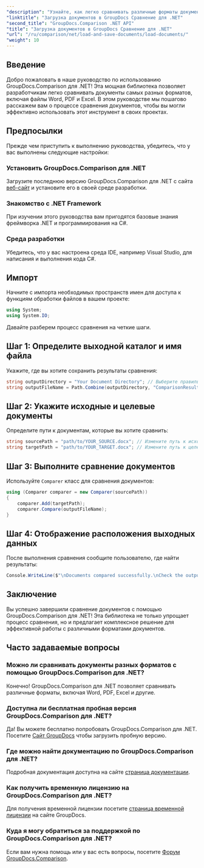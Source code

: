 ```yaml
---
"description": "Узнайте, как легко сравнивать различные форматы документов, включая Word, PDF и Excel, с помощью этой мощной библиотеки. Это пошаговое руководство идеально подходит для разработчиков любого уровня."
"linktitle": "Загрузка документов в GroupDocs Сравнение для .NET"
"second_title": "GroupDocs.Comparison .NET API"
"title": "Загрузка документов в GroupDocs Сравнение для .NET"
"url": "/ru/comparison/net/load-and-save-documents/load-documents/"
"weight": 10
---
```


## Введение

Добро пожаловать в наше руководство по использованию GroupDocs.Comparison для .NET! Эта мощная библиотека позволяет разработчикам легко сравнивать документы самых разных форматов, включая файлы Word, PDF и Excel. В этом руководстве мы пошагово расскажем вам о процессе сравнения документов, чтобы вы могли эффективно использовать этот инструмент в своих проектах.

## Предпосылки

Прежде чем приступить к выполнению руководства, убедитесь, что у вас выполнены следующие настройки:

### Установить GroupDocs.Comparison для .NET
Загрузите последнюю версию GroupDocs.Comparison для .NET с сайта [веб-сайт](https://releases.groupdocs.com/comparison/net/) и установите его в своей среде разработки.

### Знакомство с .NET Framework
При изучении этого руководства вам пригодятся базовые знания фреймворка .NET и программирования на C#.

### Среда разработки
Убедитесь, что у вас настроена среда IDE, например Visual Studio, для написания и выполнения кода C#.

## Импорт

Начните с импорта необходимых пространств имен для доступа к функциям обработки файлов в вашем проекте:

```csharp
using System;
using System.IO;
```

Давайте разберем процесс сравнения на четкие шаги.

## Шаг 1: Определите выходной каталог и имя файла

Укажите, где вы хотите сохранить результаты сравнения:

```csharp
string outputDirectory = "Your Document Directory"; // Выберите правильный путь
string outputFileName = Path.Combine(outputDirectory, "ComparisonResult.docx");
```

## Шаг 2: Укажите исходные и целевые документы

Определите пути к документам, которые вы хотите сравнить:

```csharp
string sourcePath = "path/to/YOUR_SOURCE.docx"; // Измените путь к исходному документу.
string targetPath = "path/to/YOUR_TARGET.docx"; // Измените путь к целевому документу.
```

## Шаг 3: Выполните сравнение документов

Используйте `Comparer` класс для сравнения документов:

```csharp
using (Comparer comparer = new Comparer(sourcePath))
{
    comparer.Add(targetPath);
    comparer.Compare(outputFileName);
}
```

## Шаг 4: Отображение расположения выходных данных

После выполнения сравнения сообщите пользователю, где найти результаты:

```csharp
Console.WriteLine($"\nDocuments compared successfully.\nCheck the output in: {outputDirectory}");
```

## Заключение

Вы успешно завершили сравнение документов с помощью GroupDocs.Comparison для .NET! Эта библиотека не только упрощает процесс сравнения, но и предлагает комплексное решение для эффективной работы с различными форматами документов.

## Часто задаваемые вопросы

### Можно ли сравнивать документы разных форматов с помощью GroupDocs.Comparison для .NET?
Конечно! GroupDocs.Comparison для .NET позволяет сравнивать различные форматы, включая Word, PDF, Excel и другие.

### Доступна ли бесплатная пробная версия GroupDocs.Comparison для .NET?
Да! Вы можете бесплатно попробовать GroupDocs.Comparison для .NET. Посетите [Сайт GroupDocs](https://releases.groupdocs.com/) чтобы загрузить пробную версию.

### Где можно найти документацию по GroupDocs.Comparison для .NET?
Подробная документация доступна на сайте [страница документации](https://reference.groupdocs.com/comparison/net/).

### Как получить временную лицензию на GroupDocs.Comparison для .NET?
Для получения временной лицензии посетите [страница временной лицензии](https://purchase.groupdocs.com/temporary-license/) на сайте GroupDocs.

### Куда я могу обратиться за поддержкой по GroupDocs.Comparison для .NET?
Если вам нужна помощь или у вас есть вопросы, посетите [Форум GroupDocs.Comparison](https://forum.groupdocs.com/c/comparison/12).